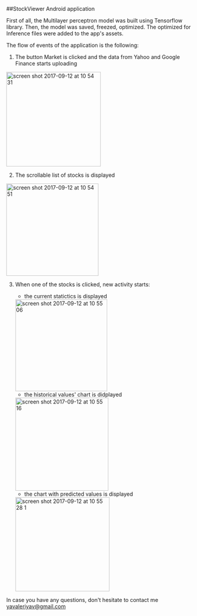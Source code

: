 ##StockViewer Android application


First of all, the Multilayer perceptron model was built using Tensorflow library. Then, the model was saved, freezed, optimized. 
The optimized for Inference files were added to the app's assets.

The flow of events of the application is the following:

1) The button Market is clicked and the data from Yahoo and Google Finance starts uploading
<img width="249" alt="screen shot 2017-09-12 at 10 54 31" src="https://user-images.githubusercontent.com/24765972/30320237-045de628-97aa-11e7-85c3-032ca192922d.png">


2) The scrollable list of stocks is displayed
<img width="243" alt="screen shot 2017-09-12 at 10 54 51" src="https://user-images.githubusercontent.com/24765972/30320245-0901d2fc-97aa-11e7-8a55-4068f79183a5.png">

3) When one of the stocks is clicked, new activity starts:
    - the current statictics is displayed
    <img width="242" alt="screen shot 2017-09-12 at 10 55 06" src="https://user-images.githubusercontent.com/24765972/30320250-0bc25610-97aa-11e7-80bb-551718f5492e.png">
    
    - the historical values' chart is didplayed
    <img width="245" alt="screen shot 2017-09-12 at 10 55 16" src="https://user-images.githubusercontent.com/24765972/30320263-0d93eab2-97aa-11e7-96b8-555d8b38b21b.png">
    
    - the chart with predicted values is displayed
    <img width="248" alt="screen shot 2017-09-12 at 10 55 28 1" src="https://user-images.githubusercontent.com/24765972/30320267-0f588aba-97aa-11e7-8797-ead9f3158b1b.png">
    
In case you have any questions, don't hesitate to contact me yavaleriyav@gmail.com


